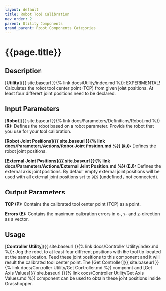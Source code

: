 ```yaml
---
layout: default
title: Robot Tool Calibration
nav_order: 2
parent: Utility Components
grand_parent: Robot Components Categories
---
```


# **{{page.title}}**

## **Description**

[**Utility**]({{ site.baseurl }}{% link docs/Utility/index.md %})**:** EXPERIMENTAL! Calculates the robot tool center point (TCP) from given joint positions. At least four different joint positions need to be declared.

## **Input Parameters**

[**Robot**]({{ site.baseurl }}{% link docs/Parameters/Definitions/Robot.md %}) **(R):** Defines the robot based on a robot parameter. Provide the robot that you use for your tool calibration. 

**[Robot Joint Positions]({{ site.baseurl }}{% link docs/Parameters/Actions/Robot Joint Position.md %}) (RJ):** Defines the robot joint positions.

**[External Joint Positions]({{ site.baseurl }}{% link docs/Parameters/Actions/External Joint Position.md %}) (EJ):** Defines the external axis joint positions. By default empty external joint positions will be used with all external joint positions set to `9E9` (undefined / not connected). 

## **Output Parameters**

**TCP (P):** Contains the calibrated tool center point (TCP) as a point.

**Errors (E):** Contains the maximum calibration errors in x-, y- and z-direction as a vector.

## **Usage**

[**Controller Utility**]({{ site.baseurl }}{% link docs/Controller Utility/index.md %})**:** Jog the robot to at least four different positions with the tool tip located at the same location. Feed these joint positions to this component and it will result the calibrated tool center point. The [Get Controller]({{ site.baseurl }}{% link docs/Controller Utility/Get Controller.md %}) componnt and [Get Axis Values]({{ site.baseurl }}{% link docs/Controller Utility/Get Axis Values.md %}) component can be used to obtain these joint positions inside Grasshopper.